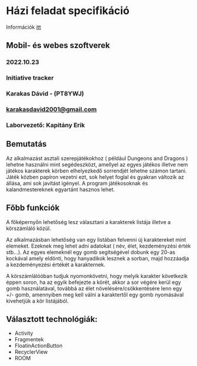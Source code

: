 # Házi feladat specifikáció

Információk [itt](https://viauac00.github.io/laborok/hf)

## Mobil- és webes szoftverek
### 2022.10.23
### Initiative tracker
### Karakas Dávid - (PT8YWJ)
### karakasdavid2001@gmail.com 
### Laborvezető: Kapitány Erik

## Bemutatás

Az alkalmazást asztali szerepjátékokhoz ( például Dungeons and Dragons ) lehetne használni mint segédeszközt, amellyel az egyes játékos illetve nem játékos karakterek körben elhelyezkedő sorrendjét lehetne számon tartani.
Játék közben papíron vezetni ezt, sok helyet foglal és gyakran változik az állása, ami sok javítást igényel.
A program  játékosoknak és kalandmestereknek egyartánt hasznos lehet.

## Főbb funkciók

A főképernyőn lehetőség lesz választani a karakterek listája illetve a körszámláló közül.

Az alkalmazásban lehetőség van egy listában felvenni új karaktereket mint elemeket. Ezeknek meg lehet adni adatokat ( név, élet, kezdeményzési érték stb...). Az egyes elemeknél egy gomb segítségével dobunk egy 20-as kockával amely eldönti, hogy hanyadikok lesznek a sorban, majd hozzáadja a kezdeményezési értékét a karakternek.

A körszámlálóóban tudjuk nyomonkövetni, hogy melyik karakter következik éppen soron, ha az egyik befejezte a körét, akkor a sor végére kerül egy gomb használatával, továbbá az élet növelésére/csökkentésére lenn egy +/- gomb, amennyiben meg kell válni a karaktertől egy gomb nyomásával kivehetjük a kör listájából.


## Választott technológiák:

- Activity
- Fragmentek
- FloatinActionButton
- RecyclerView
- ROOM
